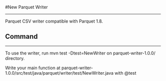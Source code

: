#New Parquet Writer

---
Parquet CSV writer compatible with Parquet 1.8.

## Command
---
To use the writer, run mvn test -Dtest=NewWriter on parquet-writer-1.0.0/ directory.

Write your main function at parquet-writer-1.0.0/src/test/java/parquet/writer/test/NewWriter.java with @test
